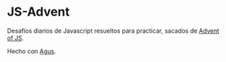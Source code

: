 # JS-Advent
Desafíos diarios de Javascript resueltos para practicar, sacados de [Advent of JS](https://www.adventofjs.com/).

Hecho con [Agus](https://github.com/Agus-Sartorio).
